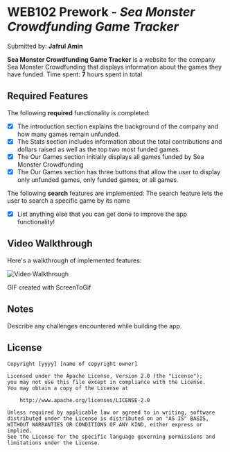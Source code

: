 # WEB102 Prework - *Sea Monster Crowdfunding Game Tracker*

Submitted by: **Jafrul Amin**

**Sea Monster Crowdfunding Game Tracker** is a website for the company Sea Monster Crowdfunding that displays information about the games they have funded. 
Time spent: **7** hours spent in total

## Required Features

The following **required** functionality is completed:

* [x] The introduction section explains the background of the company and how many games remain unfunded.
* [x] The Stats section includes information about the total contributions and dollars raised as well as the top two most funded games.
* [x] The Our Games section initially displays all games funded by Sea Monster Crowdfunding
* [x] The Our Games section has three buttons that allow the user to display only unfunded games, only funded games, or all games.

The following **search** features are implemented:
The search feature lets the user to search a specific game by its name

* [x] List anything else that you can get done to improve the app functionality!

## Video Walkthrough

Here's a walkthrough of implemented features:

<img src='WebsiteWalkthrough.gif' title='Video Walkthrough' width='' alt='Video Walkthrough' />


GIF created with ScreenToGif
<!-- Recommended tools:
[Kap](https://getkap.co/) for macOS
[ScreenToGif](https://www.screentogif.com/) for Windows
[peek](https://github.com/phw/peek) for Linux. -->

## Notes

Describe any challenges encountered while building the app.

## License

    Copyright [yyyy] [name of copyright owner]

    Licensed under the Apache License, Version 2.0 (the "License");
    you may not use this file except in compliance with the License.
    You may obtain a copy of the License at

        http://www.apache.org/licenses/LICENSE-2.0

    Unless required by applicable law or agreed to in writing, software
    distributed under the License is distributed on an "AS IS" BASIS,
    WITHOUT WARRANTIES OR CONDITIONS OF ANY KIND, either express or implied.
    See the License for the specific language governing permissions and
    limitations under the License.
